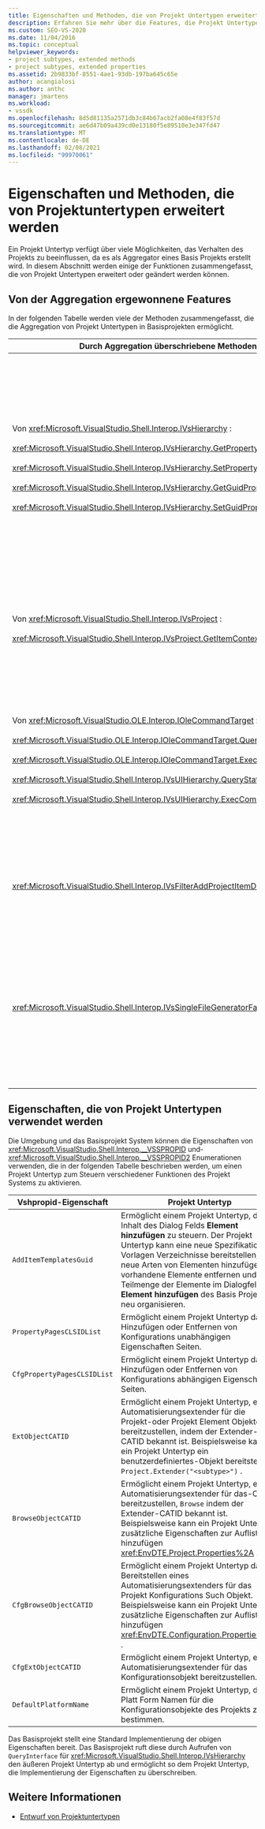 ```yaml
---
title: Eigenschaften und Methoden, die von Projekt Untertypen erweitert werden | Microsoft-Dokumentation
description: Erfahren Sie mehr über die Features, die Projekt Untertypen verbessern oder ändern können, mit denen Sie das Verhalten der Projektsysteme von Visual Studio anpassen können.
ms.custom: SEO-VS-2020
ms.date: 11/04/2016
ms.topic: conceptual
helpviewer_keywords:
- project subtypes, extended methods
- project subtypes, extended properties
ms.assetid: 2b9833bf-8551-4ae1-93db-197ba645c65e
author: acangialosi
ms.author: anthc
manager: jmartens
ms.workload:
- vssdk
ms.openlocfilehash: 8d5d81135a2571db3c84b67acb2fa08e4f83f57d
ms.sourcegitcommit: ae6d47b09a439cd0e13180f5e89510e3e347fd47
ms.translationtype: MT
ms.contentlocale: de-DE
ms.lasthandoff: 02/08/2021
ms.locfileid: "99970061"
---
```

# <a name="properties-and-methods-extended-by-project-subtypes"></a>Eigenschaften und Methoden, die von Projektuntertypen erweitert werden
Ein Projekt Untertyp verfügt über viele Möglichkeiten, das Verhalten des Projekts zu beeinflussen, da es als Aggregator eines Basis Projekts erstellt wird. In diesem Abschnitt werden einige der Funktionen zusammengefasst, die von Projekt Untertypen erweitert oder geändert werden können.

## <a name="features-gained-by-aggregation"></a>Von der Aggregation ergewonnene Features
 In der folgenden Tabelle werden viele der Methoden zusammengefasst, die die Aggregation von Projekt Untertypen in Basisprojekten ermöglicht.

|Durch Aggregation überschriebene Methoden|Projekt Untertyp|
|---------------------------------------|---------------------|
|Von <xref:Microsoft.VisualStudio.Shell.Interop.IVsHierarchy> :<br /><br /> <xref:Microsoft.VisualStudio.Shell.Interop.IVsHierarchy.GetProperty%2A><br /><br /> <xref:Microsoft.VisualStudio.Shell.Interop.IVsHierarchy.SetProperty%2A><br /><br /> <xref:Microsoft.VisualStudio.Shell.Interop.IVsHierarchy.GetGuidProperty%2A><br /><br /> <xref:Microsoft.VisualStudio.Shell.Interop.IVsHierarchy.SetGuidProperty%2A>|Ermöglicht einem Projekt Untertyp das<br /><br /> -Ändern Sie die Beschriftung und das Symbol des Projekt Knotens.<br />: Das Projekt Objekt wird vollständig überschrieben `Browse` .<br />-Steuern Sie, ob das Projekt umbenannt werden kann.<br />-Steuerelement Sortierreihenfolge.<br />-Steuern Sie den Benutzer Kontext für die dynamische Hilfe.|
|Von <xref:Microsoft.VisualStudio.Shell.Interop.IVsProject> :<br /><br /> <xref:Microsoft.VisualStudio.Shell.Interop.IVsProject.GetItemContext%2A>|Ermöglicht einem Projekt Untertyp, zu steuern, welche Kontext Dienste für Designer und Editoren bereitgestellt werden.|
|Von <xref:Microsoft.VisualStudio.OLE.Interop.IOleCommandTarget> :<br /><br /> <xref:Microsoft.VisualStudio.OLE.Interop.IOleCommandTarget.QueryStatus%2A><br /><br /> <xref:Microsoft.VisualStudio.OLE.Interop.IOleCommandTarget.Exec%2A><br /><br /> <xref:Microsoft.VisualStudio.Shell.Interop.IVsUIHierarchy.QueryStatusCommand%2A><br /><br /> <xref:Microsoft.VisualStudio.Shell.Interop.IVsUIHierarchy.ExecCommand%2A>|Ermöglicht einem Projekt Untertyp das<br /><br /> -Nehmen Sie an der Befehls Weiterleitung für Projekt Befehle Teil.<br />-Hinzufügen, entfernen oder Deaktivieren von Project Ambient-Befehlen und Projektmappen-Explorer aktiven Befehlen.|
|<xref:Microsoft.VisualStudio.Shell.Interop.IVsFilterAddProjectItemDlg2>|Ermöglicht dem Projekt Untertyp das Filtern, was dem Benutzer im Dialogfeld **Neues Element hinzufügen** angezeigt wird.|
|<xref:Microsoft.VisualStudio.Shell.Interop.IVsSingleFileGeneratorFactory>|Ermöglicht einem Projekt Untertyp das<br /><br /> -Ermitteln des Standard Generators, wenn eine Dateierweiterung angegeben ist.<br />-Ordnen Sie einem COM-Objekt einen lesbaren Generator Namen zu.|

## <a name="properties-used-by-project-subtypes"></a>Eigenschaften, die von Projekt Untertypen verwendet werden
 Die Umgebung und das Basisprojekt System können die Eigenschaften von <xref:Microsoft.VisualStudio.Shell.Interop.__VSSPROPID> und- <xref:Microsoft.VisualStudio.Shell.Interop.__VSSPROPID2> Enumerationen verwenden, die in der folgenden Tabelle beschrieben werden, um einen Projekt Untertyp zum Steuern verschiedener Funktionen des Projekt Systems zu aktivieren.

|Vshpropid-Eigenschaft|Projekt Untertyp|
|------------------------|---------------------|
|`AddItemTemplatesGuid`|Ermöglicht einem Projekt Untertyp, den Inhalt des Dialog Felds **Element hinzufügen** zu steuern. Der Projekt Untertyp kann eine neue Spezifikation für Vorlagen Verzeichnisse bereitstellen, neue Arten von Elementen hinzufügen, vorhandene Elemente entfernen und eine Teilmenge der Elemente im Dialogfeld **Element hinzufügen** des Basis Projekts neu organisieren.|
|`PropertyPagesCLSIDList`|Ermöglicht einem Projekt Untertyp das Hinzufügen oder Entfernen von Konfigurations unabhängigen Eigenschaften Seiten.|
|`CfgPropertyPagesCLSIDList`|Ermöglicht einem Projekt Untertyp das Hinzufügen oder Entfernen von Konfigurations abhängigen Eigenschaften Seiten.|
|`ExtObjectCATID`|Ermöglicht einem Projekt Untertyp, einen Automatisierungsextender für die Projekt-oder Projekt Element Objekte bereitzustellen, indem der Extender-CATID bekannt ist. Beispielsweise kann ein Projekt Untertyp ein benutzerdefiniertes-Objekt bereitstellen `Project.Extender("<subtype>")` .|
|`BrowseObjectCATID`|Ermöglicht einem Projekt Untertyp, einen Automatisierungsextender für das-Objekt bereitzustellen, `Browse` indem der Extender-CATID bekannt ist. Beispielsweise kann ein Projekt Untertyp zusätzliche Eigenschaften zur Auflistung hinzufügen <xref:EnvDTE.Project.Properties%2A> .|
|`CfgBrowseObjectCATID`|Ermöglicht einem Projekt Untertyp das Bereitstellen eines Automatisierungsextenders für das Projekt Konfigurations Such Objekt. Beispielsweise kann ein Projekt Untertyp zusätzliche Eigenschaften zur Auflistung hinzufügen <xref:EnvDTE.Configuration.Properties%2A> .|
|`CfgExtObjectCATID`|Ermöglicht einem Projekt Untertyp, einen Automatisierungsextender für das Konfigurationsobjekt bereitzustellen.|
|`DefaultPlatformName`|Ermöglicht einem Projekt Untertyp, den Platt Form Namen für die Konfigurationsobjekte des Projekts zu bestimmen.|

 Das Basisprojekt stellt eine Standard Implementierung der obigen Eigenschaften bereit. Das Basisprojekt ruft diese durch Aufrufen von `QueryInterface` für <xref:Microsoft.VisualStudio.Shell.Interop.IVsHierarchy> den äußeren Projekt Untertyp ab und ermöglicht so dem Projekt Untertyp, die Implementierung der Eigenschaften zu überschreiben.

## <a name="see-also"></a>Weitere Informationen
- [Entwurf von Projektuntertypen](../../extensibility/internals/project-subtypes-design.md)
